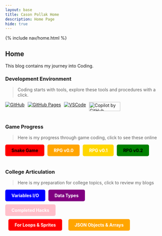```yaml
---
layout: base
title: Cason Pollak Home 
description: Home Page
hide: true
---
```


{% include nav/home.html %}

## Home


This blog contains my journey into Coding.

### Development Environment

> Coding starts with tools, explore these tools and procedures with a click.

<div style="display: flex; flex-wrap: wrap; gap: 10px;">
    <a href="https://github.com/casonpollak/cason_2025">
        <img src="https://img.shields.io/badge/GitHub-181717?style=for-the-badge&logo=github&logoColor=white" alt="GitHub">
    </a>
    <a href="https://casonpollak.github.io/cason_2025/">
        <img src="https://img.shields.io/badge/GitHub%20Pages-327FC7?style=for-the-badge&logo=github&logoColor=white" alt="GitHub Pages">
    </a>
    <a href="https://vscode.dev/">
        <img src="https://img.shields.io/badge/VSCode-007ACC?style=for-the-badge&logo=visual-studio-code&logoColor=white" alt="VSCode">
    </a>
    <a href="https://github.com/features/copilot/">
    <img src="https://coreteka.com/wp-content/uploads/2023/03/%D0%A1opilot-by-GitHub.jpg" alt="Copilot by GitHub" width="100" height="28.5">
</a>
</div>

<br>

### Game Progress

> Here is my progress through game coding, click to see these online

<div style="display: flex; flex-wrap: wrap; gap: 10px;">
    <a href="{{site.baseurl}}/snake" style="text-decoration: none;">
        <div style="background-color: red; color: black; padding: 10px 20px; border-radius: 5px; font-weight: bold;">
            Snake Game
        </div>
    </a>
    <a href="{{site.baseurl}}/rpg/" style="text-decoration: none;">
        <div style="background-color: orange; color: white; padding: 10px 20px; border-radius: 5px; font-weight: bold;">
            RPG v0.0
        </div>
    </a>
    <a href="{{site.baseurl}}/rpgv0.1" style="text-decoration: none;">
                <div style="background-color: #FFD700; color: white; padding: 10px 20px; border-radius: 5px; font-weight: bold;">
            RPG v0.1
        </div>
    </a>
    <a href="{{site.baseurl}}/rpg/dot2" style="text-decoration: none;">
        <div style="background-color: green; color: black; padding: 10px 20px; border-radius: 5px; font-weight: bold;">
            RPG v0.2
        </div>
    </a>
</div>

<br>

### College Articulation

> Here is my preparation for college topics, click to review my blogs

<div style="display: flex; flex-wrap: wrap; gap: 10px;">
    <a href="{{site.baseurl}}/csse/javascript/fundamentals/variables" style="text-decoration: none;">
        <div style="background-color: blue; color: white; padding: 10px 20px; border-radius: 5px; font-weight: bold;">
            Variables I/O
        </div>
    </a>
    <a href="{{site.baseurl}}/csse/javascript/fundamentals/data-types/" style="text-decoration: none;">
        <div style="background-color: purple; color: white; padding: 10px 20px; border-radius: 5px; font-weight: bold;">
            Data Types
        </div>
    </a>
<div style="display: flex; flex-wrap: wrap; gap: 10px;">
    <a href="{{site.baseurl}}/hacks" style="text-decoration: none;">
        <div style="background-color: pink; color: white; padding: 10px 20px; border-radius: 5px; font-weight: bold;">
            Completed Hacks
        </div>
<div style="display: flex; flex-wrap: wrap; gap: 10px;">
    <a href="{{{site.baseurl}}/csse/javascript/fundamentals/for-loops" style="text-decoration: none;">
        <div style="background-color: red; color: white; padding: 10px 20px; border-radius: 5px; font-weight: bold;">
            For Loops & Sprites
        </div>
<div style="display: flex; flex-wrap: wrap; gap: 10px;">
    <a href="{{site.baseurl}} .." style="text-decoration: none;">
        <div style="background-color: orange; color: white; padding: 10px 20px; border-radius: 5px; font-weight: bold;">
            JSON Objects & Arrays 
        </div>
